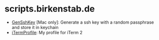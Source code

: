 # scripts.birkenstab.de
* [GenSshKey](https://scripts.birkenstab.de/gensshkey.sh) [Mac only]: Generate a ssh key with a random passphrase and store it in keychain
* [iTermProfile](https://scripts.birkenstab.de/itermprofile.json): My profile for iTerm 2
